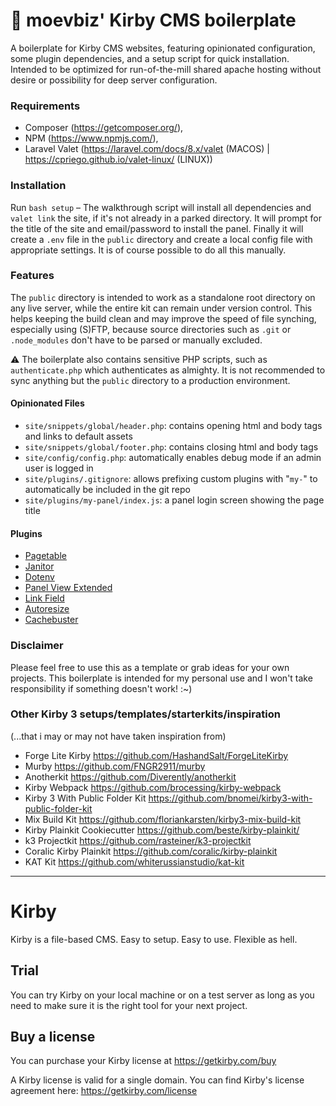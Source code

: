 # 🍪 moevbiz' Kirby CMS boilerplate

A boilerplate for Kirby CMS websites, featuring opinionated configuration, some plugin dependencies, and a setup script for quick installation. Intended to be optimized for run-of-the-mill shared apache hosting without desire or possibility for deep server configuration.

### Requirements
- Composer (https://getcomposer.org/), 
- NPM (https://www.npmjs.com/), 
- Laravel Valet (https://laravel.com/docs/8.x/valet (MACOS) | https://cpriego.github.io/valet-linux/ (LINUX))

### Installation
Run `bash setup` – The walkthrough script will install all dependencies and `valet link` the site, 
if it's not already in a parked directory. It will prompt for the title of the site
and email/password to install the panel. Finally it will create a `.env` file
in the `public` directory and create a local config file with appropriate settings. It is of course possible to do all this manually.

### Features
The `public` directory is intended to work as a standalone root directory on any live server, while the entire kit can remain under version control. This helps keeping the build clean and may improve the speed of file synching, especially using (S)FTP, because source directories such as `.git` or `.node_modules` don't have to be parsed or manually excluded.

⚠️ The boilerplate also contains sensitive PHP scripts, such as `authenticate.php` which authenticates as almighty. It is not recommended to sync anything but the `public` directory to a production environment.

#### Opinionated Files
- `site/snippets/global/header.php`: contains opening html and body tags and links to default assets
- `site/snippets/global/footer.php`: contains closing html and body tags
- `site/config/config.php`: automatically enables debug mode if an admin user is logged in
- `site/plugins/.gitignore`: allows prefixing custom plugins with "`my-`" to automatically be included in the git repo
- `site/plugins/my-panel/index.js`: a panel login screen showing the page title

#### Plugins
- [Pagetable](https://github.com/sylvainjule/kirby-pagetable)
- [Janitor](https://github.com/bnomei/kirby3-janitor)
- [Dotenv](https://github.com/bnomei/kirby3-dotenv)
- [Panel View Extended](https://github.com/mullema/k3-panel-view-extended)
- [Link Field](https://github.com/OblikStudio/kirby-link-field)
- [Autoresize](https://getkirby.com/plugins/medienbaecker/autoresize)
- [Cachebuster](https://github.com/schnti/kirby3-cachebuster)

### Disclaimer
Please feel free to use this as a template or grab ideas for your own projects. This boilerplate is intended for my personal use and I won't take responsibility if something doesn't work! :~)

### Other Kirby 3 setups/templates/starterkits/inspiration
(...that i may or may not have taken inspiration from)

- Forge Lite Kirby https://github.com/HashandSalt/ForgeLiteKirby
- Murby https://github.com/FNGR2911/murby
- Anotherkit https://github.com/Diverently/anotherkit
- Kirby Webpack https://github.com/brocessing/kirby-webpack
- Kirby 3 With Public Folder Kit https://github.com/bnomei/kirby3-with-public-folder-kit
- Mix Build Kit https://github.com/floriankarsten/kirby3-mix-build-kit
- Kirby Plainkit Cookiecutter https://github.com/beste/kirby-plainkit/
- k3 Projectkit https://github.com/rasteiner/k3-projectkit
- Coralic Kirby Plainkit https://github.com/coralic/kirby-plainkit
- KAT Kit https://github.com/whiterussianstudio/kat-kit

<hr>


# Kirby

Kirby is a file-based CMS.
Easy to setup. Easy to use. Flexible as hell.

## Trial

You can try Kirby on your local machine or on a test
server as long as you need to make sure it is the right
tool for your next project.

## Buy a license

You can purchase your Kirby license at
<https://getkirby.com/buy>

A Kirby license is valid for a single domain. You can find
Kirby's license agreement here: <https://getkirby.com/license>
